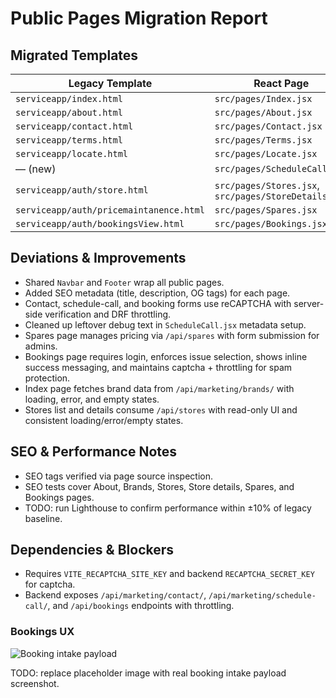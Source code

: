 # Public Pages Migration Report

## Migrated Templates

| Legacy Template | React Page |
|-----------------|------------|
| `serviceapp/index.html` | `src/pages/Index.jsx` |
| `serviceapp/about.html` | `src/pages/About.jsx` |
| `serviceapp/contact.html` | `src/pages/Contact.jsx` |
| `serviceapp/terms.html` | `src/pages/Terms.jsx` |
| `serviceapp/locate.html` | `src/pages/Locate.jsx` |
| — (new) | `src/pages/ScheduleCall.jsx` |
| `serviceapp/auth/store.html` | `src/pages/Stores.jsx`, `src/pages/StoreDetails.jsx` |
| `serviceapp/auth/pricemaintanence.html` | `src/pages/Spares.jsx` |
| `serviceapp/auth/bookingsView.html` | `src/pages/Bookings.jsx` |


## Deviations & Improvements

- Shared `Navbar` and `Footer` wrap all public pages.
- Added SEO metadata (title, description, OG tags) for each page.
- Contact, schedule-call, and booking forms use reCAPTCHA with server-side verification and DRF throttling.
- Cleaned up leftover debug text in `ScheduleCall.jsx` metadata setup.
- Spares page manages pricing via `/api/spares` with form submission for admins.
- Bookings page requires login, enforces issue selection, shows inline success messaging, and maintains captcha + throttling for spam protection.
- Index page fetches brand data from `/api/marketing/brands/` with loading, error, and empty states.
- Stores list and details consume `/api/stores` with read-only UI and consistent loading/error/empty states.

## SEO & Performance Notes

- SEO tags verified via page source inspection.
- SEO tests cover About, Brands, Stores, Store details, Spares, and Bookings pages.
- TODO: run Lighthouse to confirm performance within ±10% of legacy baseline.

## Dependencies & Blockers

- Requires `VITE_RECAPTCHA_SITE_KEY` and backend `RECAPTCHA_SECRET_KEY` for captcha.
- Backend exposes `/api/marketing/contact/`, `/api/marketing/schedule-call/`, and `/api/bookings` endpoints with throttling.
 
### Bookings UX

![Booking intake payload](assets/booking-intake.png)

TODO: replace placeholder image with real booking intake payload screenshot.
